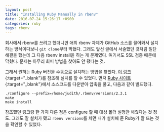 ```yaml
---
layout: post
title: "Installing Ruby Manually in rbenv"
date: 2016-07-24 15:26:17 +0900
categories: ruby
tags: rbenv
---
```


회사에서 rbenv를 쓰려고 했더니만 애최 rbenv 자체가 GitHub 소스를 끌어와서 설치하는 방식이다보니 `git clone`부터 막혔다. 그래도 앞선 글에서 서술했던 것처럼 일단 해결을 했는데 그 다음 rbenv install을 하는 게 문제였다. 여기서도 SSL 검증 때문에 막혔다. 문제는 아무리 회피 방법을 찾아도 안 됐다는 것.

그래서 원하는 Ruby 버전을 수동으로 설치하는 방법을 찾았다. [이 링크](http://passionatedevelopment.com/blog/2012/05/06/install-ruby-manually/){:target="\_blank"}를 참조해 설치를 할 수 있었다. 먼저 [Ruby 사이트](https://www.ruby-lang.org/ko/){:target="\_blank"}에서 소스코드를 다운받아 압축을 풀고, 다음과 같이 빌드했다.

```
./configure --prefix=/home/judith/.rbenv/versions/2.3.1
make
make install
```

참조했던 링크랑 한 가지 다른 점은 configure 할 때 대상 폴더 설정만 해줬다는 것 정도. 그래도 잘 설치가 됐고 `rbenv versions`를 치면 내가 설치해 준 Ruby가 잘 뜨는 것을 확인할 수 있었다.
